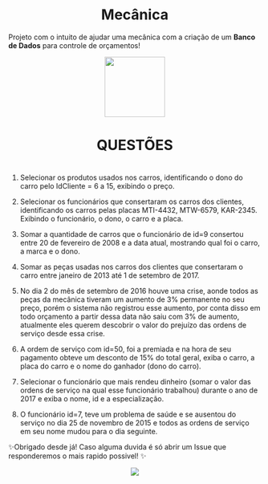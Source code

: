 <h1 align="center"> Mecânica </h1>

    
Projeto com o intuito de ajudar uma mecânica com a criação de um **Banco de Dados** para controle de orçamentos!
<p align="center">
    <img src="http://www.radan.ind.br/images/service-icon.png" width=120 height=120><br>
  </p>
  <h1>
<h1 align="center"> QUESTÕES <h1>
</h1>

1. Selecionar os produtos usados nos carros, identificando o dono do carro pelo IdCliente = 6 a 15, exibindo o preço.

2. Selecionar os funcionários que consertaram os carros dos clientes, identificando os carros pelas placas MTI-4432, MTW-6579, KAR-2345. Exibindo o funcionário, o dono, o carro e a placa.

3. Somar a quantidade de carros que o funcionário de id=9 consertou entre 20 de fevereiro de 2008 e a data atual, mostrando qual foi o carro, a marca e o dono.

4. Somar as peças usadas nos carros dos clientes que consertaram o carro entre janeiro de 2013 até 1 de setembro de 2017.

5. No dia 2 do mês de setembro de 2016 houve uma crise, aonde todos as peças da mecânica tiveram um aumento de 3% permanente no seu preço, porém o sistema não registrou esse aumento, por conta disso em todo orçamento a partir dessa data não saiu com 3% de aumento, atualmente eles querem descobrir o valor do prejuízo das ordens de serviço desde essa crise.

6. A ordem de serviço com id=50, foi a premiada e na hora de seu pagamento obteve um desconto de 15% do total geral, exiba o carro, a placa do carro e o nome do ganhador (dono do carro).

7. Selecionar o funcionário que mais rendeu dinheiro (somar o valor das ordens de serviço na qual esse funcionário trabalhou) durante o ano de 2017 e exiba o nome, id e a especialização.

8. O funcionário id=7, teve um problema de saúde e se ausentou do serviço no dia 25 de novembro de 2015 e todos as ordens de serviço em seu nome mudou para o dia seguinte. 

✨Obrigado desde já! Caso alguma duvida é só abrir um Issue que responderemos o mais rapido possivel! ✨

<p align="center">
    <img src="/der.PNG" >
  </a><br>
  </p>
